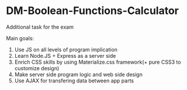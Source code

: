 # DM-Boolean-Functions-Calculator
Additional task for the exam

Main goals: <br />
1. Use JS on all levels of program implication <br />
2. Learn Node.JS + Express as a server side<br />
3. Enrich CSS skills by using Materialize.css framework(+ pure CSS3 to customize design)<br />
4. Make server side program logic and web side design<br />
5. Use AJAX for transfering data between app parts<br />
